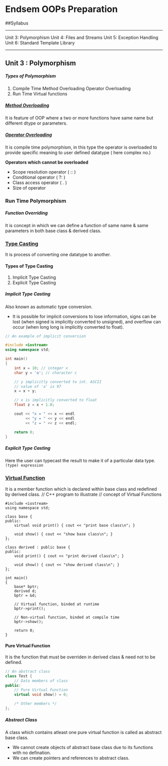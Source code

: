 # Endsem OOPs Preparation

##Syllabus

------------


Unit 3: Polymorphism
Unit 4: Files and Streams
Unit 5: Exception Handling
Unit 6: Standard Template Library

------------


## Unit 3 : Polymorphism

##### Types of Polymorphism
1. Compile Time
		Method Overloading
		Operator Overloading
2. Run Time
		Virtual functions

##### [Method Overloading](https://github.com/atharva-karanjawane/mission_endsem_cpp/blob/b745b803f04e0d4ab61ab6f60219ebe75a3958a3/Unit%203%20-%20Polymorphism/method_overloading.cpp "Method Overloading")
It is feature of OOP where a two or more functions have same name but different dtype or parameters.

##### [Operator Overloading](https://github.com/atharva-karanjawane/mission_endsem_cpp/blob/b745b803f04e0d4ab61ab6f60219ebe75a3958a3/Unit%203%20-%20Polymorphism/operator_overloading.cpp "Operator Overloading")
It is compile time polymorphism, in this type the operator is overloaded to provide specific meaning to user defined datatype ( here complex no.)

**Operators which cannot be overloaded**
- Scope resolution operator ( :: )
- Conditional operator ( ?: )
- Class access operator ( . )
- Size of operator

### Run Time Polymorphism
##### Function Overriding

It is concept in which we can define a function of same name & same parameters in both  base class & derived class.

### [Type Casting](https://github.com/atharva-karanjawane/mission_endsem_cpp/blob/b745b803f04e0d4ab61ab6f60219ebe75a3958a3/Unit%203%20-%20Polymorphism/type_casting.cpp "Type Casting")
It is process of converting one datatype to another.

#### Types of Type Casting
1. Implicit Type Casting
2. Explicit Type Casting

##### Implicit Type Casting
Also known as automatic type conversion.
- It is possible for implicit conversions to lose information, signs can be lost (when signed is implicitly converted to unsigned), and overflow can occur (when long long is implicitly converted to float).
```cpp
// An example of implicit conversion

#include <iostream>
using namespace std;

int main()
{
    int x = 10; // integer x
    char y = 'a'; // character c

    // y implicitly converted to int. ASCII
    // value of 'a' is 97
    x = x + y;

    // x is implicitly converted to float
    float z = x + 1.0;

    cout << "x = " << x << endl
         << "y = " << y << endl
         << "z = " << z << endl;

    return 0;
}
```

##### Explicit Type Casting
Here the user can typecast the result to make it of a particular data type.
`(type) expression`

### [Virtual Function](https://github.com/atharva-karanjawane/mission_endsem_cpp/blob/b745b803f04e0d4ab61ab6f60219ebe75a3958a3/Unit%203%20-%20Polymorphism/virtual_function.cpp "Virtual Function")
It is a member function which is declared within base class and redefined by derived class.
    // C++ program to illustrate
    // concept of Virtual Functions
    
    #include <iostream>
    using namespace std;
    
    class base {
    public:
        virtual void print() { cout << "print base class\n"; }
    
        void show() { cout << "show base class\n"; }
    };
    
    class derived : public base {
    public:
        void print() { cout << "print derived class\n"; }
    
        void show() { cout << "show derived class\n"; }
    };
    
    int main()
    {
        base* bptr;
        derived d;
        bptr = &d;
    
        // Virtual function, binded at runtime
        bptr->print();
    
        // Non-virtual function, binded at compile time
        bptr->show();
    
        return 0;
    }

#### Pure Virtual Function

It is the function that must be overriden in derived class & need not to be defined.

```cpp
// An abstract class
class Test {
    // Data members of class
public:
    // Pure Virtual Function
    virtual void show() = 0;

    /* Other members */
};
```

##### Abstract Class 
A class which contains atleast one pure virtual function is called as abstract base class.

- We cannot create objects of abstract base class due to its functions with no defination.
- We can create pointers and references to abstract class.
